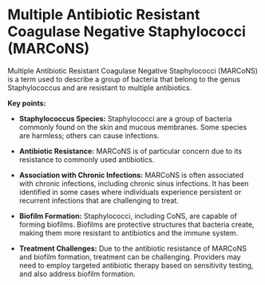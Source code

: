 # Multiple Antibiotic Resistant Coagulase Negative Staphylococci (MARCoNS)

Multiple Antibiotic Resistant Coagulase Negative Staphylococci (MARCoNS) is a term used to describe a group of bacteria that belong to the genus Staphylococcus and are resistant to multiple antibiotics.

**Key points:**

* **Staphylococcus Species:** Staphylococci are a group of bacteria commonly found on the skin and mucous membranes. Some species are harmless; others can cause infections.

* **Antibiotic Resistance:** MARCoNS is of particular concern due to its resistance to commonly used antibiotics.
  
* **Association with Chronic Infections:** MARCoNS is often associated with chronic infections, including chronic sinus infections. It has been identified in some cases where individuals experience persistent or recurrent infections that are challenging to treat.

* **Biofilm Formation:** Staphylococci, including CoNS, are capable of forming biofilms. Biofilms are protective structures that bacteria create, making them more resistant to antibiotics and the immune system.

* **Treatment Challenges:** Due to the antibiotic resistance of MARCoNS and biofilm formation, treatment can be challenging. Providers may need to employ targeted antibiotic therapy based on sensitivity testing, and also address biofilm formation.
